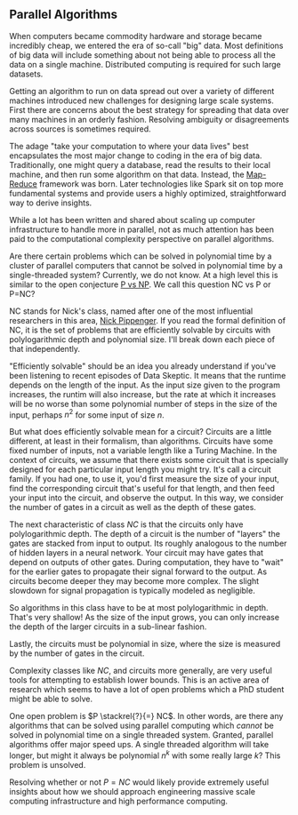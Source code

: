 ## Parallel Algorithms

When computers became commodity hardware and storage became incredibly cheap, we entered the era of so-call "big" data.  Most definitions of big data will include something about not being able to process all the data on a single machine.  Distributed computing is required for such large datasets.

Getting an algorithm to run on data spread out over a variety of different machines introduced new challenges for designing large scale systems.  First there are concerns about the best strategy for spreading that data over many machines in an orderly fashion.  Resolving ambiguity or disagreements across sources is sometimes required.

The adage "take your computation to where your data lives" best encapsulates the most major change to coding in the era of big data.  Traditionally, one might query a database, read the results to their local machine, and then run some algorithm on that data.  Instead, the [Map-Reduce](https://dataskeptic.com/blog/episodes/2015/mapreduce) framework was born.  Later technologies like Spark sit on top more fundamental systems and provide users a highly optimized, straightforward way to derive insights.

While a lot has been written and shared about scaling up computer infrastructure to handle more in parallel, not as much attention has been paid to the computational complexity perspective on parallel algorithms.

Are there certain problems which can be solved in polynomial time by a cluster of parallel computers that cannot be solved in polynomial time by a single-threaded system?  Currently, we do not know.  At a high level this is similar to the open conjecture [P vs NP](https://dataskeptic.com/blog/episodes/2017/p-vs-np).  We call this question NC vs P or P=NC?

NC stands for Nick's class, named after one of the most influential researchers in this area, [Nick Pippenger](https://en.wikipedia.org/wiki/Nick_Pippenger).  If you read the formal definition of NC, it is the set of problems that are efficiently solvable by circuits with polylogarithmic depth and polynomial size.  I'll break down each piece of that independently.

"Efficiently solvable" should be an idea you already understand if you've been listening to recent episodes of Data Skeptic.  It means that the runtime depends on the length of the input.  As the input size given to the program increases, the runtim will also increase, but the rate at which it increases will be no worse than some polynomial number of steps in the size of the input, perhaps $n^2$ for some input of size $n$.

But what does efficiently solvable mean for a circuit?  Circuits are a little different, at least in their formalism, than algorithms.  Circuits have some fixed number of inputs, not a variable length like a Turing Machine.  In the context of circuits, we assume that there exists some circuit that is specially designed for each particular input length you might try.  It's call a circuit family.  If you had one, to use it, you'd first measure the size of your input, find the corresponding circuit that's useful for that length, and then feed your input into the circuit, and observe the output.  In this way, we consider the number of gates in a circuit as well as the depth of these gates.

The next characteristic of class $NC$ is that the circuits only have polylogarithmic depth.  The depth of a circuit is the number of "layers" the gates are stacked from input to output.  Its roughly analogous to the number of hidden layers in a neural network.  Your circuit may have gates that depend on outputs of other gates.  During computation, they have to "wait" for the earlier gates to propagate their signal forward to the output.  As circuits become deeper they may become more complex.  The slight slowdown for signal propagation is typically modeled as negligible.

So algorithms in this class have to be at most polylogarithmic in depth.  That's very shallow!  As the size of the input grows, you can only increase the depth of the larger circuits in a sub-linear fashion.

Lastly, the circuits must be polynomial in size, where the size is measured by the number of gates in the circuit.

Complexity classes like $NC$, and circuits more generally, are very useful tools for attempting to establish lower bounds.  This is an active area of research which seems to have a lot of open problems which a PhD student might be able to solve.

One open problem is $P \stackrel{?}{=} NC$.  In other words, are there any algorithms that can be solved using parallel computing which *cannot* be solved in polynomial time on a single threaded system.  Granted, parallel algorithms offer major speed ups.  A single threaded algorithm will take longer, but might it always be polynomial $n^k$ with some really large $k$?  This problem is unsolved.

Resolving whether or not $P=NC$ would likely provide extremely useful insights about how we should approach engineering massive scale computing infrastructure and high performance computing.
